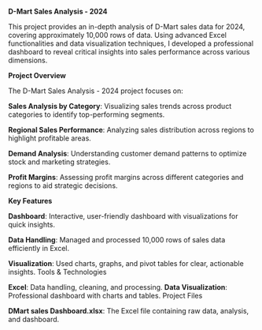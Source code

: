 **D-Mart Sales Analysis - 2024**

This project provides an in-depth analysis of D-Mart sales data for 2024, covering approximately 10,000 rows of data. Using advanced Excel functionalities and data visualization techniques, I developed a professional dashboard to reveal critical insights into sales performance across various dimensions.

**Project Overview**

The D-Mart Sales Analysis - 2024 project focuses on:

**Sales Analysis by Category**: Visualizing sales trends across product categories to identify top-performing segments.

**Regional Sales Performance**: Analyzing sales distribution across regions to highlight profitable areas.

**Demand Analysis**: Understanding customer demand patterns to optimize stock and marketing strategies.

**Profit Margins**: Assessing profit margins across different categories and regions to aid strategic decisions.

**Key Features**

**Dashboard**: Interactive, user-friendly dashboard with visualizations for quick insights.

**Data Handling**: Managed and processed 10,000 rows of sales data efficiently in Excel.

**Visualization**: Used charts, graphs, and pivot tables for clear, actionable insights.
Tools & Technologies

**Excel**: Data handling, cleaning, and processing.
**Data Visualization**: Professional dashboard with charts and tables.
Project Files

**DMart sales Dashboard.xlsx**: The Excel file containing raw data, analysis, and dashboard.
